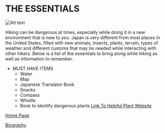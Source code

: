 #          THE ESSENTIALS
![Alt text](https://japan-magazine.jnto.go.jp/jnto2wm/wp-content/uploads/1703_special_keihan02_main.jpg)
 
 Hiking can be dangerous at times, especially while doing it in a new environment that is new to you. Japan is very different from most places in the United States, filled with new animals, insects, plants, terrain, types of weather and different customs that may be needed while interacting with other hikers. Below is a list of the essentials to bring along while hiking as well as information to remember.
 
 + MUST HAVE ITEMS 
    + Water 
    + Map
    + Japanese Translator Book
    + Snacks
    + Compass
    + Whistle
    + Book to identify dangerous plants [Link To Helpful Plant Website](http://www.fukushihoken.metro.tokyo.jp/shokuhin/eng/dokusou/00.html)
 
 
 
 
 
 [Home Page](index)
 
 [Biography](bio)
